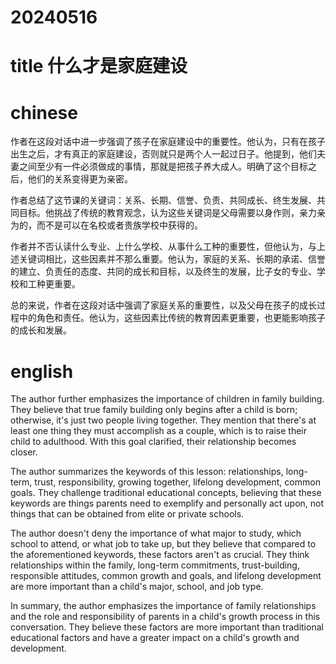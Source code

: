 
# 20240516

# title 什么才是家庭建设

# chinese 

作者在这段对话中进一步强调了孩子在家庭建设中的重要性。他认为，只有在孩子出生之后，才有真正的家庭建设，否则就只是两个人一起过日子。他提到，他们夫妻之间至少有一件必须做成的事情，那就是把孩子养大成人。明确了这个目标之后，他们的关系变得更为亲密。

作者总结了这节课的关键词：关系、长期、信誉、负责、共同成长、终生发展、共同目标。他挑战了传统的教育观念，认为这些关键词是父母需要以身作则，亲力亲为的，而不是可以在名校或者贵族学校中获得的。

作者并不否认读什么专业、上什么学校、从事什么工种的重要性，但他认为，与上述关键词相比，这些因素并不那么重要。他认为，家庭的关系、长期的承诺、信誉的建立、负责任的态度、共同的成长和目标，以及终生的发展，比子女的专业、学校和工种更重要。

总的来说，作者在这段对话中强调了家庭关系的重要性，以及父母在孩子的成长过程中的角色和责任。他认为，这些因素比传统的教育因素更重要，也更能影响孩子的成长和发展。

# english
The author further emphasizes the importance of children in family building. They believe that true family building only begins after a child is born; otherwise, it's just two people living together. They mention that there's at least one thing they must accomplish as a couple, which is to raise their child to adulthood. With this goal clarified, their relationship becomes closer.

The author summarizes the keywords of this lesson: relationships, long-term, trust, responsibility, growing together, lifelong development, common goals. They challenge traditional educational concepts, believing that these keywords are things parents need to exemplify and personally act upon, not things that can be obtained from elite or private schools.

The author doesn't deny the importance of what major to study, which school to attend, or what job to take up, but they believe that compared to the aforementioned keywords, these factors aren't as crucial. They think relationships within the family, long-term commitments, trust-building, responsible attitudes, common growth and goals, and lifelong development are more important than a child's major, school, and job type.

In summary, the author emphasizes the importance of family relationships and the role and responsibility of parents in a child's growth process in this conversation. They believe these factors are more important than traditional educational factors and have a greater impact on a child's growth and development.

